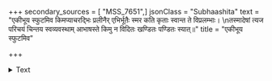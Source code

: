 +++
secondary_sources = [ "MSS_7651",]
jsonClass = "Subhaashita"
text = "एकीभूय स्फुटमिव किमप्याचरद्भिः प्रलीनैर् एभिर्भूतैः स्मर कति कृताः स्वान्त ते विप्रलम्भाः।  \nतस्मादेषां त्यज परिचयं चिन्तय स्वव्यवस्थाम् आभाषस्ते किमु न विदितः खण्डितः पण्डितः स्यात्॥"
title = "एकीभूय स्फुटमिव"

+++

<details><summary>Text</summary>

एकीभूय स्फुटमिव किमप्याचरद्भिः प्रलीनैर् एभिर्भूतैः स्मर कति कृताः स्वान्त ते विप्रलम्भाः।  
तस्मादेषां त्यज परिचयं चिन्तय स्वव्यवस्थाम् आभाषस्ते किमु न विदितः खण्डितः पण्डितः स्यात्॥
</details>
